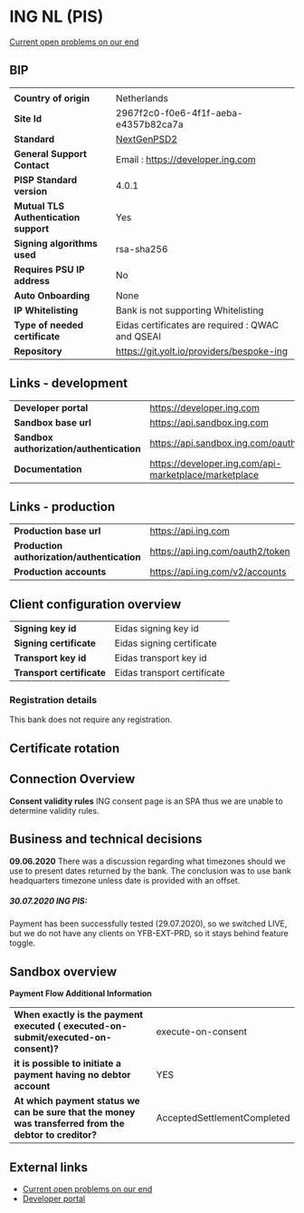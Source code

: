 # ING NL (PIS)
[Current open problems on our end][1]


## BIP 

|                                              |                                                                                                                                            |
|----------------------------------------------|--------------------------------------------------------------------------------------------------------------------------------------------|
|                                              |                                                                                                                                            |
| **Country of origin**                        | Netherlands                                                                                                                                |
| **Site Id**                                  | 2967f2c0-f0e6-4f1f-aeba-e4357b82ca7a                                                                                                       |
| **Standard**                                 | [NextGenPSD2][3]                                                                                                                           |
| **General Support Contact**                  | Email : https://developer.ing.com                                                                                                            |
| **PISP Standard version**                    | 4.0.1                                                                                                                                      |
| **Mutual TLS Authentication support**        | Yes                                                                                                                                        |
| **Signing algorithms used**                  | rsa-sha256                                                                                                                                 |
| **Requires PSU IP address**                  | No                                                                                                                                         |
| **Auto Onboarding**                          | None                                                                                                                                       |
| **IP Whitelisting**                          | Bank is not supporting Whitelisting                                                                                                        |
| **Type of needed certificate**               | Eidas certificates are required : QWAC and QSEAl                                                                                           |
| **Repository**                               | https://git.yolt.io/providers/bespoke-ing                                                                                                  |
                                               
## Links - development                         
                                               
|                                              |                                                            |
|----------------------------------------------|------------------------------------------------------------|
| **Developer portal**                         | https://developer.ing.com                                  |
| **Sandbox base url**                         | https://api.sandbox.ing.com                                |
| **Sandbox authorization/authentication**     | https://api.sandbox.ing.com/oauth2/token                   |
| **Documentation**                            | https://developer.ing.com/api-marketplace/marketplace      |
                                                                                                            
## Links - production                                                                                       
                                                                                                            
|                                              |                                                            |
|----------------------------------------------|------------------------------------------------------------|
| **Production base url**                      | https://api.ing.com                                        |
| **Production authorization/authentication**  | https://api.ing.com/oauth2/token                           |
| **Production accounts**                      | https://api.ing.com/v2/accounts                            |
                                                                                                            
## Client configuration overview                                                                            
                                                                                                            
|                                              |                                                            |
|----------------------------------------------|------------------------------------------------------------|
| **Signing key id**                           | Eidas signing key id                                       |
| **Signing certificate**                      | Eidas signing certificate                                  |
| **Transport key id**                         | Eidas transport key id                                     |
| **Transport certificate**                    | Eidas transport certificate                                |

### Registration details
This bank does not require any registration.

## Certificate rotation 


## Connection Overview 

**Consent validity rules**
ING consent page is an SPA thus we are unable to determine validity rules.
 

## Business and technical decisions

**09.06.2020**
There was a discussion regarding what timezones should we use to present dates returned by the bank.
The conclusion was to use bank headquarters timezone unless date is provided with an offset.


##### 30.07.2020 ING PIS:
Payment has been successfully tested (29.07.2020), so we switched LIVE, but we do not have any clients on YFB-EXT-PRD, so it stays behind feature toggle.

## Sandbox overview

**Payment Flow Additional Information**

|   |   |
|---|---|
| **When exactly is the payment executed ( executed-on-submit/executed-on-consent)?** | execute-on-consent |
| **it is possible to initiate a payment having no debtor account** | YES |
| **At which payment status we can be sure that the money was transferred from the debtor to creditor?** | AcceptedSettlementCompleted |
  
## External links
* [Current open problems on our end][1]
* [Developer portal][2]
 
[1]: <https://yolt.atlassian.net/issues/?jql=project%20%3D%20%22C4PO%22%20AND%20component%20%3D%20ING_NL%20AND%20status%20!%3D%20Done%20AND%20Resolution%20%3D%20Unresolved%20ORDER%20BY%20status>
[2]: <https://developer.ing.com/openbanking/>
[3]: <https://www.berlin-group.org/>
